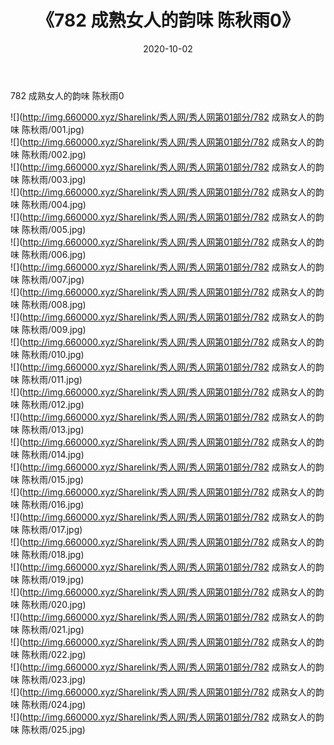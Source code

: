 ﻿---
layout: post
title:  《782 成熟女人的韵味 陈秋雨0》
date:   2020-10-02
img: http://img.660000.xyz/Sharelink/秀人网/秀人网第01部分/782 成熟女人的韵味 陈秋雨0/000.jpg
categories: [美女, 清纯, 唯美]
---

782 成熟女人的韵味 陈秋雨0

  ![](http://img.660000.xyz/Sharelink/秀人网/秀人网第01部分/782 成熟女人的韵味 陈秋雨/001.jpg) <br> ![](http://img.660000.xyz/Sharelink/秀人网/秀人网第01部分/782 成熟女人的韵味 陈秋雨/002.jpg) <br> ![](http://img.660000.xyz/Sharelink/秀人网/秀人网第01部分/782 成熟女人的韵味 陈秋雨/003.jpg) <br> ![](http://img.660000.xyz/Sharelink/秀人网/秀人网第01部分/782 成熟女人的韵味 陈秋雨/004.jpg) <br> ![](http://img.660000.xyz/Sharelink/秀人网/秀人网第01部分/782 成熟女人的韵味 陈秋雨/005.jpg) <br> ![](http://img.660000.xyz/Sharelink/秀人网/秀人网第01部分/782 成熟女人的韵味 陈秋雨/006.jpg) <br> ![](http://img.660000.xyz/Sharelink/秀人网/秀人网第01部分/782 成熟女人的韵味 陈秋雨/007.jpg) <br> ![](http://img.660000.xyz/Sharelink/秀人网/秀人网第01部分/782 成熟女人的韵味 陈秋雨/008.jpg) <br> ![](http://img.660000.xyz/Sharelink/秀人网/秀人网第01部分/782 成熟女人的韵味 陈秋雨/009.jpg) <br> ![](http://img.660000.xyz/Sharelink/秀人网/秀人网第01部分/782 成熟女人的韵味 陈秋雨/010.jpg) <br> ![](http://img.660000.xyz/Sharelink/秀人网/秀人网第01部分/782 成熟女人的韵味 陈秋雨/011.jpg) <br> ![](http://img.660000.xyz/Sharelink/秀人网/秀人网第01部分/782 成熟女人的韵味 陈秋雨/012.jpg) <br> ![](http://img.660000.xyz/Sharelink/秀人网/秀人网第01部分/782 成熟女人的韵味 陈秋雨/013.jpg) <br> ![](http://img.660000.xyz/Sharelink/秀人网/秀人网第01部分/782 成熟女人的韵味 陈秋雨/014.jpg) <br> ![](http://img.660000.xyz/Sharelink/秀人网/秀人网第01部分/782 成熟女人的韵味 陈秋雨/015.jpg) <br> ![](http://img.660000.xyz/Sharelink/秀人网/秀人网第01部分/782 成熟女人的韵味 陈秋雨/016.jpg) <br> ![](http://img.660000.xyz/Sharelink/秀人网/秀人网第01部分/782 成熟女人的韵味 陈秋雨/017.jpg) <br> ![](http://img.660000.xyz/Sharelink/秀人网/秀人网第01部分/782 成熟女人的韵味 陈秋雨/018.jpg) <br> ![](http://img.660000.xyz/Sharelink/秀人网/秀人网第01部分/782 成熟女人的韵味 陈秋雨/019.jpg) <br> ![](http://img.660000.xyz/Sharelink/秀人网/秀人网第01部分/782 成熟女人的韵味 陈秋雨/020.jpg) <br> ![](http://img.660000.xyz/Sharelink/秀人网/秀人网第01部分/782 成熟女人的韵味 陈秋雨/021.jpg) <br> ![](http://img.660000.xyz/Sharelink/秀人网/秀人网第01部分/782 成熟女人的韵味 陈秋雨/022.jpg) <br> ![](http://img.660000.xyz/Sharelink/秀人网/秀人网第01部分/782 成熟女人的韵味 陈秋雨/023.jpg) <br> ![](http://img.660000.xyz/Sharelink/秀人网/秀人网第01部分/782 成熟女人的韵味 陈秋雨/024.jpg) <br> ![](http://img.660000.xyz/Sharelink/秀人网/秀人网第01部分/782 成熟女人的韵味 陈秋雨/025.jpg) <br>
